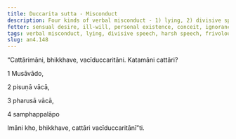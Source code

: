 ```yaml
---
title: Duccarita sutta - Misconduct
description: Four kinds of verbal misconduct - 1) lying, 2) divisive speech, 3) harsh speech, and 4) frivolous chatter.
fetter: sensual desire, ill-will, personal existence, conceit, ignorance
tags: verbal misconduct, lying, divisive speech, harsh speech, frivolous chatter, speech, communication, an, an4
slug: an4.148
---
```


“Cattārimāni, bhikkhave, vacīduccaritāni. Katamāni cattāri?

1 Musāvādo,

2 pisuṇā vācā,

3 pharusā vācā,

4 samphappalāpo

Imāni kho, bhikkhave, cattāri vacīduccaritānī”ti.
